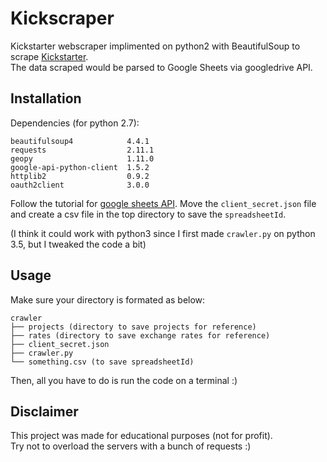 # Kickscraper

Kickstarter webscraper implimented on python2 with BeautifulSoup to scrape [Kickstarter](https://www.kickstarter.com/).  
The data scraped would be parsed to Google Sheets via googledrive API.

## Installation

Dependencies (for python 2.7):
```
beautifulsoup4            4.4.1
requests                  2.11.1
geopy                     1.11.0
google-api-python-client  1.5.2
httplib2                  0.9.2
oauth2client              3.0.0
```

Follow the tutorial for [google sheets API](https://developers.google.com/sheets/api/quickstart/python).
Move the `client_secret.json` file and create a csv file in the top directory to save the `spreadsheetId`.

(I think it could work with python3 since I first made `crawler.py` on python 3.5, but I tweaked the code a bit)

## Usage

Make sure your directory is formated as below:
```
crawler
├── projects (directory to save projects for reference)
├── rates (directory to save exchange rates for reference)
├── client_secret.json
├── crawler.py 
└── something.csv (to save spreadsheetId)
```

Then, all you have to do is run the code on a terminal :)

## Disclaimer
This project was made for educational purposes (not for profit).   
Try not to overload the servers with a bunch of requests :)

